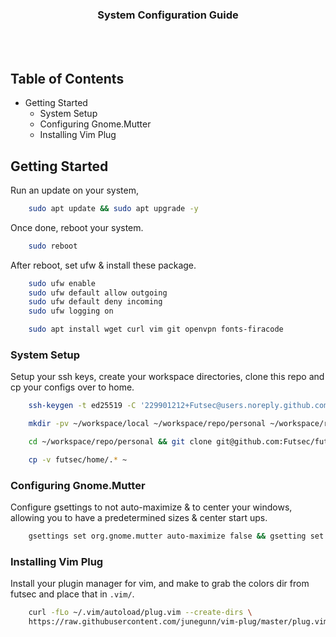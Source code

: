 <div align="center">
    <h3>System Configuration Guide</h3>
</div>

<br>
<br>

## Table of Contents
- Getting Started
    - System Setup
    - Configuring Gnome.Mutter
    - Installing Vim Plug

## Getting Started
Run an update on your system,
```sh
    sudo apt update && sudo apt upgrade -y
```

Once done, reboot your system.
```sh
    sudo reboot
```

After reboot, set ufw &  install these package.
```sh
    sudo ufw enable
    sudo ufw default allow outgoing
    sudo ufw default deny incoming
    sudo ufw logging on
```

```sh
    sudo apt install wget curl vim git openvpn fonts-firacode
```

### System Setup
Setup your ssh keys, create your workspace directories, clone this repo and cp your configs over to home.
```sh
    ssh-keygen -t ed25519 -C '229901212+Futsec@users.noreply.github.com'
```

```sh
    mkdir -pv ~/workspace/local ~/workspace/repo/personal ~/workspace/repo/study ~/workspace/repo/work
```

```sh
    cd ~/workspace/repo/personal && git clone git@github.com:Futsec/futsec.git
```

```sh
    cp -v futsec/home/.* ~
```

### Configuring Gnome.Mutter
Configure gsettings to not auto-maximize & to center your windows, allowing you to have a predetermined sizes & center start ups.
```sh
    gsettings set org.gnome.mutter auto-maximize false && gsetting set org.gnome.mutter center-new-windows true
```


### Installing Vim Plug
Install your plugin manager for vim, and make to grab the colors dir from futsec and place that in `.vim/`.
```sh
    curl -fLo ~/.vim/autoload/plug.vim --create-dirs \
    https://raw.githubusercontent.com/junegunn/vim-plug/master/plug.vim
```
